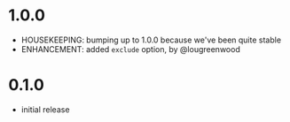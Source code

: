 # 1.0.0

 - HOUSEKEEPING: bumping up to 1.0.0 because we've been quite stable
 - ENHANCEMENT: added `exclude` option, by @lougreenwood

# 0.1.0

 - initial release